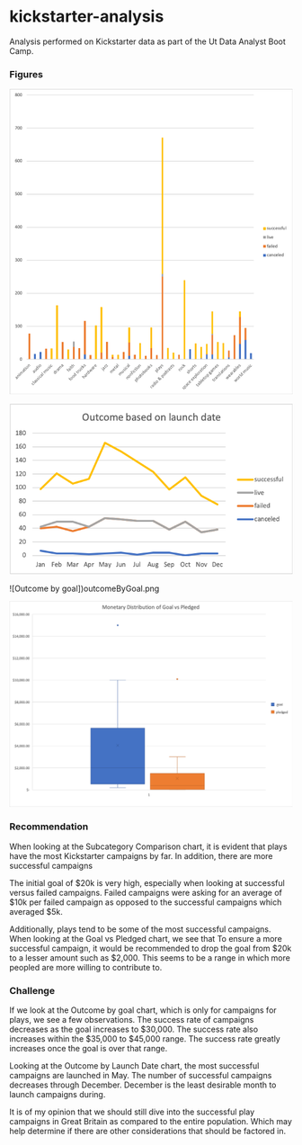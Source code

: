 # kickstarter-analysis
Analysis performed on Kickstarter data as part of the Ut Data Analyst Boot Camp.

### Figures

![Subcategory Comparison](Subcategory%20Comparison.png)

![Outcome by Launch Date](Outcome%20by%20Launch%20Date.png)

![Outcome by goal])outcomeByGoal.png

![Goal vs Pledged](Goal%20vs%20Pledged.png)


### Recommendation

When looking at the Subcategory Comparison chart, it is evident that plays have the most Kickstarter campaigns by far. In addition, there are more successful campaigns

The initial goal of $20k is very high, especially when looking at successful versus failed campaigns. Failed campaigns were asking for an average of $10k per failed campaign as opposed to the successful campaigns which averaged $5k. 

Additionally, plays tend to be some of the most successful campaigns. When looking at the Goal vs Pledged chart, we see that  To ensure a more successful campaign, it would be recommended to drop the goal from $20k to a lesser amount such as $2,000. This seems to be a range in which more peopled are more willing to contribute to. 

### Challenge

If we look at the Outcome by goal chart, which is only for campaigns for plays, we see a few observations. The success rate of campaigns decreases as the goal increases to $30,000. The success rate also increases within the $35,000 to $45,000 range. The success rate greatly increases once the goal is over that range. 

Looking at the Outcome by Launch Date chart, the most successful campaigns are launched in May. The number of successful campaigns decreases through December. December is the least desirable month to launch campaigns during. 

It is of my opinion that we should still dive into the successful play campaigns in Great Britain as compared to the entire population. Which may help determine if there are other considerations that should be factored in.

